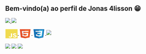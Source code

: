 ## Bem-vindo(a) ao perfil de Jonas 4lisson 😁

 <div>
   <a href="https://github.com/Jonas4lisson">
   <img height="180em" src="https://github-readme-stats.vercel.app/api?username=Jonas4lisson&show_icons=true&theme=tokyonight&include_all_commits=true&count_private=true"/>
   <img height="180em" src="https://github-readme-stats.vercel.app/api/top-langs/?username=Jonas4lisson&layout=compact&langs_count=6&theme=tokyonight"/>

</div>
<div style="display: inline_block">
 <br>
  <img align="center" alt="Js" height="30" width="40" src="https://raw.githubusercontent.com/devicons/devicon/master/icons/javascript/javascript-plain.svg">
  <img align="center" alt="HTML" height="30" width="40" src="https://raw.githubusercontent.com/devicons/devicon/master/icons/html5/html5-original.svg">
  <img align="center" alt="CSS" height="30" width="40" src="https://raw.githubusercontent.com/devicons/devicon/master/icons/css3/css3-original.svg">
  <img src="https://skillicons.dev/icons?i=nodejs,ts,php,react,git,bootstrap,figma,mysql,postman" />
</div>
 <br>
<div> 
  <a href="https://instagram.com/Jonas_4lisson_36" target="_blank"><img src="https://img.shields.io/badge/-Instagram-%23E4405F?style=for-the-badge&logo=instagram&logoColor=white" target="_blank"></a>
 <a href="https://discord.gg/jonas_4lisson_36" target="_blank"><img src="https://img.shields.io/badge/Discord-7289DA?style=for-the-badge&logo=discord&logoColor=white" target="_blank"></a> 
 <a href = "jonasalissonnascimento@gmail.com"><img src="https://img.shields.io/badge/-Gmail-%23333?style=for-the-badge&logo=gmail&logoColor=white" target="_blank"></a>
</div>
